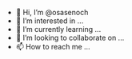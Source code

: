 - 👋 Hi, I’m @osasenoch
- 👀 I’m interested in ...
- 🌱 I’m currently learning ...
- 💞️ I’m looking to collaborate on ...
- 📫 How to reach me ...

<!---
osasenoch/osasenoch is a ✨ special ✨ repository because its `README.md` (this file) appears on your GitHub profile.
You can click the Preview link to take a look at your changes.
--->
